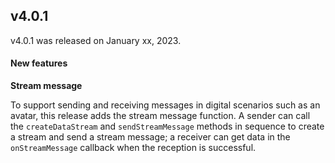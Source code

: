 ## v4.0.1

v4.0.1 was released on January xx, 2023.

#### New features

**Stream message**

To support sending and receiving messages in digital scenarios such as an avatar, this release adds the stream message function. A sender can call the `createDataStream` and `sendStreamMessage` methods in sequence to create a stream and send a stream message; a receiver can get data in the `onStreamMessage` callback when the reception is successful.